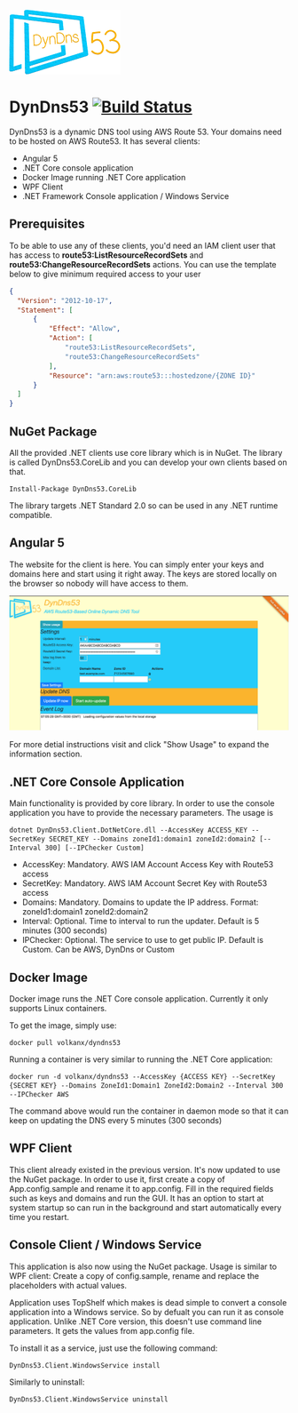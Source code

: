 ![DynDns53 Logo](/assets/DynDns53Logo_200x116.png)

# DynDns53 [![Build Status](https://travis-ci.org/volkanx/dyndns53.svg?branch=master)](https://travis-ci.org/volkanx/dyndns53)

DynDns53 is a dynamic DNS tool using AWS Route 53. Your domains need to be hosted on AWS Route53. It has several clients:

* Angular 5
* .NET Core console application
* Docker Image running .NET Core application
* WPF Client
* .NET Framework Console application / Windows Service


## Prerequisites
To be able to use any of these clients, you'd need an IAM client user that has access to **route53:ListResourceRecordSets** and **route53:ChangeResourceRecordSets** actions. You can use the template below to give minimum required access to your user

```json
{
  "Version": "2012-10-17",
  "Statement": [
      {
          "Effect": "Allow",
          "Action": [
              "route53:ListResourceRecordSets",
              "route53:ChangeResourceRecordSets"
          ],
          "Resource": "arn:aws:route53:::hostedzone/{ZONE ID}"
      }
  ]
}
```

## NuGet Package
All the provided .NET clients use core library which is in NuGet. The library is called DynDns53.CoreLib and you can develop your own clients based on that.

```
Install-Package DynDns53.CoreLib
```

The library targets .NET Standard 2.0 so can be used in any .NET runtime compatible.


## Angular 5

The website for the client is here. You can simply enter your keys and domains here and start using it right away. The keys are stored locally on the browser so nobody will have access to them.

![](/assets/Angular5-Overview.png)

For more detial instructions visit [](http://dyndns53.myvirtualhome.net/) and click "Show Usage" to expand the information section.


## .NET Core Console Application
Main functionality is provided by core library. In order to use the console application you have to provide the necessary parameters. The usage is 

```
dotnet DynDns53.Client.DotNetCore.dll --AccessKey ACCESS_KEY --SecretKey SECRET_KEY --Domains zoneId1:domain1 zoneId2:domain2 [--Interval 300] [--IPChecker Custom]
```

* AccessKey: Mandatory. AWS IAM Account Access Key with Route53 access
* SecretKey: Mandatory. AWS IAM Account Secret Key with Route53 access
* Domains: Mandatory. Domains to update the IP address. Format: zoneId1:domain1 zoneId2:domain2
* Interval: Optional. Time to interval to run the updater. Default is 5 minutes (300 seconds)
* IPChecker: Optional. The service to use to get public IP. Default is Custom. Can be AWS, DynDns or Custom

## Docker Image
Docker image runs the .NET Core console application. Currently it only supports Linux containers.

To get the image, simply use:

```
docker pull volkanx/dyndns53
```

Running a container is very similar to running the .NET Core application:

```
docker run -d volkanx/dyndns53 --AccessKey {ACCESS KEY} --SecretKey {SECRET KEY} --Domains ZoneId1:Domain1 ZoneId2:Domain2 --Interval 300 --IPChecker AWS
```

The command above would run the container in daemon mode so that it can keep on updating the DNS every 5 minutes (300 seconds)

## WPF Client
This client already existed in the previous version. It's now updated to use the NuGet package. In order to use it, first create a copy of App.config.sample and rename it to app.config. Fill in the required fields such as keys and domains and run the GUI. It has an option to start at system startup so can run in the background and start automatically every time you restart. 


## Console Client / Windows Service
This application is also now using the NuGet package. Usage is similar to WPF client: Create a copy of config.sample, rename and replace the placeholders with actual values.

Application uses TopShelf which makes is dead simple to convert a console application into a Windows service. So by defualt you can run it as console application. Unlike .NET Core version, this doesn't use command line parameters. It gets the values from app.config file.

To install it as a service, just use the following command:

```
DynDns53.Client.WindowsService install
``` 

Similarly to uninstall:

```
DynDns53.Client.WindowsService uninstall
```

